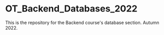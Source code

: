 # OT_Backend_Databases_2022
This is the repository for the Backend course's database section. Autumn 2022.
